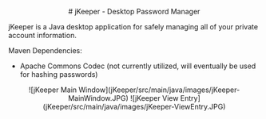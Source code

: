 <p align="center">
  # jKeeper - Desktop Password Manager
</p>
jKeeper is a Java desktop application for safely managing all of your private account information.

Maven Dependencies:
- Apache Commons Codec (not currently utilized, will eventually be used for hashing passwords)

<p align="center">
  ![jKeeper Main Window](jKeeper/src/main/java/images/jKeeper-MainWindow.JPG)
  ![jKeeper View Entry](jKeeper/src/main/java/images/jKeeper-ViewEntry.JPG)
</p>
